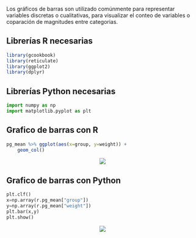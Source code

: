 Los gráficos de barras son utilizado comúnmente para representar variables discretas o cualitativas, para visualizar el conteo de variables o coparación de magnitudes entre categorias.

## Librerías R necesarias

```r
library(gcookbook)
library(reticulate)
library(ggplot2)
library(dplyr)
```

## Librerías Python necesarias

```python
import numpy as np
import matplotlib.pyplot as plt
```

## Grafico de barras con R

```r
pg_mean %>% ggplot(aes(x=group, y=weight)) +
    geom_col()
```

<div align="center">
<img src="https://drive.google.com/uc?id=1w2FEZmcNMrujtlrKns0WnZBDtbO8pzjz"/>
</div>

## Grafico de barras con Python

```python
plt.clf()
x=np.array(r.pg_mean["group"])
y=np.array(r.pg_mean["weight"])
plt.bar(x,y)
plt.show()
```

<div align="center">
<img src="https://drive.google.com/uc?id=14YA5NvJ7MMFc3QPJ270UbexmYK0NdWDf"/>
</div>
